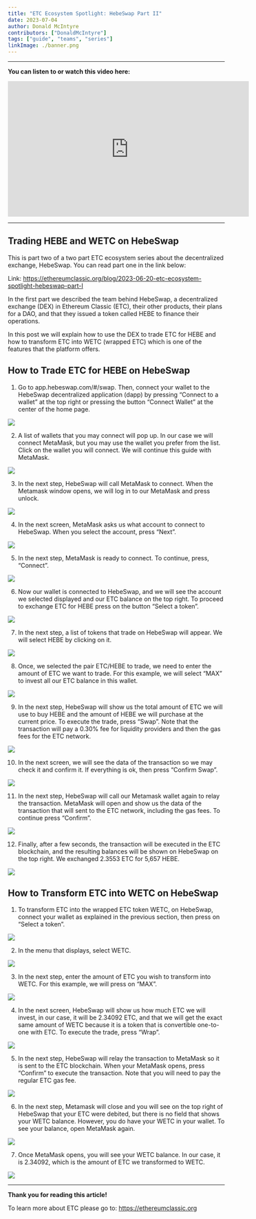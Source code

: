 ```yaml
---
title: "ETC Ecosystem Spotlight: HebeSwap Part II"
date: 2023-07-04
author: Donald McIntyre
contributors: ["DonaldMcIntyre"]
tags: ["guide", "teams", "series"]
linkImage: ./banner.png
---
```


---
**You can listen to or watch this video here:**

<iframe width="560" height="315" src="https://www.youtube.com/embed/xYpgq4Q7t-4" title="YouTube video player" frameborder="0" allow="accelerometer; autoplay; clipboard-write; encrypted-media; gyroscope; picture-in-picture; web-share" allowfullscreen></iframe>

---

## Trading HEBE and WETC on HebeSwap

This is part two of a two part ETC ecosystem series about the decentralized exchange, HebeSwap. You can read part one in the link below:

Link: https://ethereumclassic.org/blog/2023-06-20-etc-ecosystem-spotlight-hebeswap-part-I

In the first part we described the team behind HebeSwap, a decentralized exchange (DEX) in Ethereum Classic (ETC), their other products, their plans for a DAO, and that they issued a token called HEBE to finance their operations.

In this post we will explain how to use the DEX to trade ETC for HEBE and how to transform ETC into WETC (wrapped ETC) which is one of the features that the platform offers.

## How to Trade ETC for HEBE on HebeSwap

1. Go to app.hebeswap.com/#/swap. Then, connect your wallet to the HebeSwap decentralized application (dapp) by pressing “Connect to a wallet” at the top right or pressing the button “Connect Wallet” at the center of the home page.

![](1.png)

2. A list of wallets that you may connect will pop up. In our case we will connect MetaMask, but you may use the wallet you prefer from the list. Click on the wallet you will connect. We will continue this guide with MetaMask.

![](2.png)

3. In the next step, HebeSwap will call MetaMask to connect. When the Metamask window opens, we will log in to our MetaMask and press unlock.

![](3.png)

4. In the next screen, MetaMask asks us what account to connect to HebeSwap. When you select the account, press “Next”.

![](4.png)

5. In the next step, MetaMask is ready to connect. To continue, press, “Connect”.

![](5.png)

6. Now our wallet is connected to HebeSwap, and we will see the account we selected displayed and our ETC balance on the top right. To proceed to exchange ETC for HEBE press on the button “Select a token”.

![](6.png)

7. In the next step, a list of tokens that trade on HebeSwap will appear. We will select HEBE by clicking on it. 

![](7.png)

8. Once, we selected the pair ETC/HEBE to trade, we need to enter the amount of ETC we want to trade. For this example, we will select “MAX” to invest all our ETC balance in this wallet.

![](8.png)

9. In the next step, HebeSwap will show us the total amount of ETC we will use to buy HEBE and the amount of HEBE we will purchase at the current price. To execute the trade, press “Swap”. Note that the transaction will pay a 0.30% fee for liquidity providers and then the gas fees for the ETC network.

![](9.png)

10. In the next screen, we will see the data of the transaction so we may check it and confirm it. If everything is ok, then press “Confirm Swap”.

![](10.png)

11. In the next step, HebeSwap will call our Metamask wallet again to relay the transaction. MetaMask will open and show us the data of the transaction that will sent to the ETC network, including the gas fees. To continue press “Confirm”. 

![](11.png)

12.  Finally, after a few seconds, the transaction will be executed in the ETC blockchain, and the resulting balances will be shown on HebeSwap on the top right. We exchanged 2.3553 ETC for 5,657 HEBE.

![](12.png)

## How to Transform ETC into WETC on HebeSwap

1. To transform ETC into the wrapped ETC token WETC, on HebeSwap, connect your wallet as explained in the previous section, then press on “Select a token”. 

![](13.png)

2. In the menu that displays, select WETC.

![](14.png)

3. In the next step, enter the amount of ETC you wish to transform into WETC. For this example, we will press on “MAX”.

![](15.png)

4. In the next screen, HebeSwap will show us how much ETC we will invest, in our case, it will be 2.34092 ETC, and that we will get the exact same amount of WETC because it is a token that is convertible one-to-one with ETC. To execute the trade, press “Wrap”.

![](16.png)

5. In the next step, HebeSwap will relay the transaction to MetaMask so it is sent to the ETC blockchain. When your MetaMask opens, press “Confirm” to execute the transaction. Note that you will need to pay the regular ETC gas fee. 

![](17.png)

6. In the next step, Metamask will close and you will see on the top right of HebeSwap that your ETC were debited, but there is no field that shows your WETC balance. However, you do have your WETC in your wallet. To see your balance, open MetaMask again.

![](18.png)

7. Once MetaMask opens, you will see your WETC balance. In our case, it is 2.34092, which is the amount of ETC we transformed to WETC.

![](19.png)

---

**Thank you for reading this article!**

To learn more about ETC please go to: https://ethereumclassic.org
